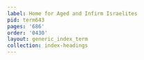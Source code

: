 ```yaml
---
label: Home for Aged and Infirm Israelites
pid: term643
pages: '686'
order: '0430'
layout: generic_index_term
collection: index-headings
---
```

